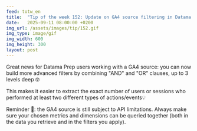```yaml
---
feed: totw_en
title:  "Tip of the week 152: Update on GA4 source filtering in Datama Prep"
date:   2025-09-11 08:00:00 +0200
img_url: /assets/images/tip/152.gif
img_type: image/gif
img_width: 600
img_height: 300
layout: post
---
```


Great news for Datama Prep users working with a GA4 source: you can now build more advanced filters by combining "AND" and "OR" clauses, up to 3 levels deep 🤓  

This makes it easier to extract the exact number of users or sessions who performed at least two different types of actions/events💡  

Reminder 📝: the GA4 source is still subject to API limitations. Always make sure your chosen metrics and dimensions can be queried together (both in the data you retrieve and in the filters you apply).
